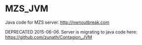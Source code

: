 # MZS_JVM
Java code for MZS server. http://nwnoutbreak.com

DEPRECATED 2015-06-06. Server is migrating to java code here: https://github.com/zunath/Contagion_JVM
